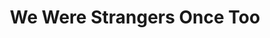 ---
title:  "We Were Strangers Once Too"
description: "What do botnets tell us when given a voice? Specimen Box is a research tool that lets us explore the personality of those malware networks.<br/><br/>Microsoft DCU tasked the Office for Creative Research with exploring the organic structures and behaviors uncovered by observing millions of zombie computers. The resulting application is an interactive, audiovisual installation living in Microsoft’s Cybercrime Center."
category: times-square
year: 2014
for: "Microsoft Cybercrime Unit"
for-link: "https://news.microsoft.com/presskits/dcu/#sm.00000b7w8fnigif79rsp9bqb4m5p1"
with: "The OCR"
with-link: "https://ocr.nyc/"
press: <a target='_blank' href='https://www.wired.com/2014/12/sci-fi-worthy-interface-tracking-criminal-botnets/'>Wired</a>
index: 9
images: ['weWereStrangers_03.jpg', 'weWereStrangers_06.jpg', 'weWereStrangers_05.jpg']
---